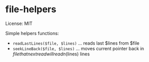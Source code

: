 file-helpers
============

License: MIT


Simple helpers functions:

- `readLastLines($file, $lines)` ... reads last $lines from $file
- `seekLineBack($file, $lines)` ... moves current pointer back in $file that next read will read n ($lines) lines


